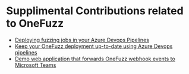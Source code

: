 # Supplimental Contributions related to OneFuzz

* [Deploying fuzzing jobs in your Azure Devops Pipelines](onefuzz-job-azure-devops-pipeline)
* [Keep your OneFuzz deployment up-to-date using Azure Devops pipelines](deploy-onefuzz-via-azure-devops)
* [Demo web application that forwards OneFuzz webhook events to Microsoft Teams](webhook-teams-service)
